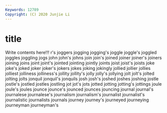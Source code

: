 ```yaml
---
Keywords: 12789
Copyright: (C) 2020 Junjie Li
---
```


# title

Write contents here!!!
r's 
joggers 
jogging 
jogging's 
joggle 
joggle's 
joggled
joggles 
joggling 
jogs 
john 
john's 
johns 
join 
join's 
joined 
joiner
joiner's 
joiners 
joining 
joins 
joint 
joint's 
jointed 
jointing 
jointly 
joints
joist 
joist's 
joists 
joke 
joke's 
joked 
joker 
joker's 
jokers 
jokes
joking 
jokingly 
jollied 
jollier 
jollies 
jolliest 
jolliness 
jolliness's 
jollity 
jollity's
jolly 
jolly's 
jollying 
jolt 
jolt's 
jolted 
jolting 
jolts 
jonquil 
jonquil's
jonquils 
josh 
josh's 
joshed 
joshes 
joshing 
jostle 
jostle's 
jostled 
jostles
jostling 
jot 
jot's 
jots 
jotted 
jotting 
jotting's 
jottings 
joule 
joule's
joules 
jounce 
jounce's 
jounced 
jounces 
jouncing 
journal 
journal's 
journalese 
journalese's
journalism 
journalism's 
journalist 
journalist's 
journalistic 
journalists 
journals 
journey 
journey's 
journeyed
journeying 
journeyman 
journeyman's 
